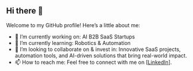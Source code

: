 ## Hi there 👋

Welcome to my GitHub profile! Here’s a little about me:
- 🔭 I’m currently working on: AI B2B SaaS Startups
- 🌱 I’m currently learning: Robotics & Automation
- 👯 I’m looking to collaborate on & invest in: Innovative SaaS projects, automation tools, and AI-driven solutions that bring real-world impact.
- 📫 How to reach me: Feel free to connect with me on [[LinkedIn](https://www.linkedin.com/in/nikhil-sehgal-32513142/)].
